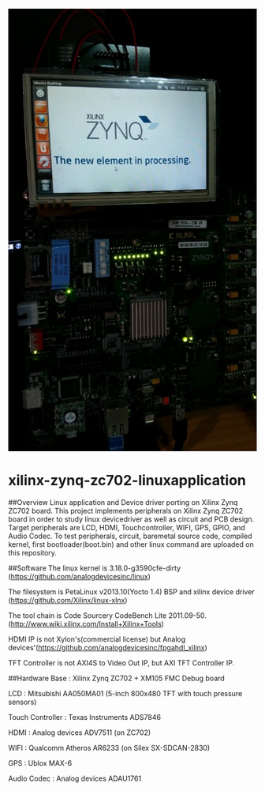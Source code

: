 
![Zynq ZC702 Ubuntu](/images/ZynqUbuntu.jpg)

# xilinx-zynq-zc702-linuxapplication

##Overview
Linux application and Device driver porting on Xilinx Zynq ZC702 board.
This project implements peripherals on Xilinx Zynq ZC702 board in order to study linux devicedriver as well as circuit and PCB design.
Target peripherals are LCD, HDMI, Touchcontroller, WIFI, GPS, GPIO, and Audio Codec.
To test peripherals, circuit, baremetal source code, compiled kernel, first bootloader(boot.bin) and other linux command are uploaded on this repository.

##Software
The linux kernel is 3.18.0-g3590cfe-dirty 
(https://github.com/analogdevicesinc/linux) 

The filesystem is PetaLinux v2013.10(Yocto 1.4) BSP and xilinx device driver
(https://github.com/Xilinx/linux-xlnx) 

The tool chain is Code Sourcery CodeBench Lite 2011.09-50.
(http://www.wiki.xilinx.com/Install+Xilinx+Tools) 

HDMI IP is not Xylon's(commercial license) but Analog devices'(https://github.com/analogdevicesinc/fpgahdl_xilinx)

TFT Controller is not AXI4S to Video Out IP, but AXI TFT Controller IP.

##Hardware
Base : Xilinx Zynq ZC702 + XM105 FMC Debug board

LCD :  Mitsubishi AA050MA01 (5-inch 800x480 TFT with touch pressure sensors)

Touch Controller : Texas Instruments ADS7846

HDMI : Analog devices ADV7511 (on ZC702)

WIFI : Qualcomm Atheros AR6233 (on Silex SX-SDCAN-2830)

GPS : Ublox MAX-6

Audio Codec : Analog devices ADAU1761
